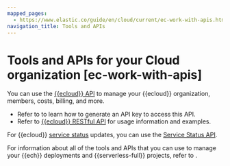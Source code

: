 ```yaml
---
mapped_pages:
  - https://www.elastic.co/guide/en/cloud/current/ec-work-with-apis.html
navigation_title: Tools and APIs
---
```


# Tools and APIs for your Cloud organization [ec-work-with-apis]

You can use the [{{ecloud}} API](https://www.elastic.co/docs/api/doc/cloud/) to manage your {{ecloud}} organization, members, costs, billing, and more. 

* Refer to [](/deploy-manage/api-keys/elastic-cloud-api-keys.md) to learn how to generate an API key to access this API.
* Refer to [{{ecloud}} RESTful API](cloud://reference/cloud-hosted/ec-api-restful.md) for usage information and examples.

For {{ecloud}} [service status](/deploy-manage/cloud-organization/service-status.md) updates, you can use the [Service Status API](https://status.elastic.co/api/).

For information about all of the tools and APIs that you can use to manage your {{ech}} deployments and {{serverless-full}} projects, refer to [](/deploy-manage/deploy/elastic-cloud/tools-apis.md).